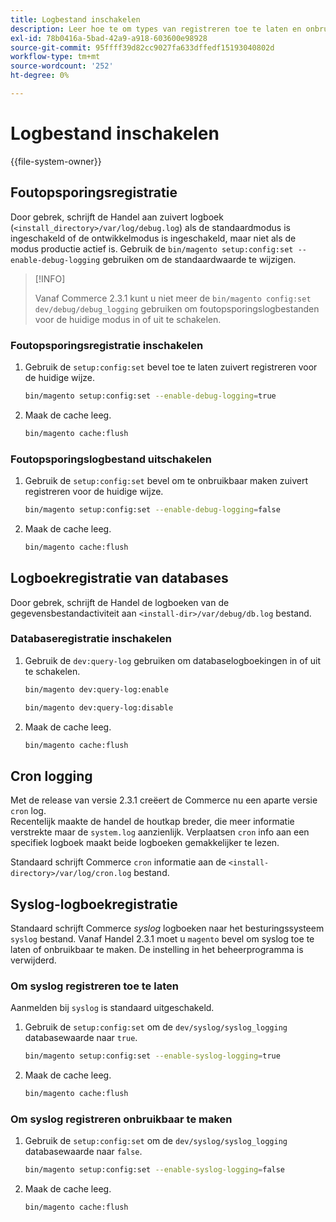 ```yaml
---
title: Logbestand inschakelen
description: Leer hoe te om types van registreren toe te laten en onbruikbaar te maken.
exl-id: 78b0416a-5bad-42a9-a918-603600e98928
source-git-commit: 95ffff39d82cc9027fa633dffedf15193040802d
workflow-type: tm+mt
source-wordcount: '252'
ht-degree: 0%

---
```


# Logbestand inschakelen

{{file-system-owner}}

## Foutopsporingsregistratie

Door gebrek, schrijft de Handel aan zuivert logboek (`<install_directory>/var/log/debug.log`) als de standaardmodus is ingeschakeld of de ontwikkelmodus is ingeschakeld, maar niet als de modus productie actief is. Gebruik de `bin/magento setup:config:set --enable-debug-logging` gebruiken om de standaardwaarde te wijzigen.

>[!INFO]
>
>Vanaf Commerce 2.3.1 kunt u niet meer de `bin/magento config:set dev/debug/debug_logging` gebruiken om foutopsporingslogbestanden voor de huidige modus in of uit te schakelen.

### Foutopsporingsregistratie inschakelen

1. Gebruik de `setup:config:set` bevel toe te laten zuivert registreren voor de huidige wijze.

   ```bash
   bin/magento setup:config:set --enable-debug-logging=true
   ```

1. Maak de cache leeg.

   ```bash
   bin/magento cache:flush
   ```

### Foutopsporingslogbestand uitschakelen

1. Gebruik de `setup:config:set` bevel om te onbruikbaar maken zuivert registreren voor de huidige wijze.

   ```bash
   bin/magento setup:config:set --enable-debug-logging=false
   ```

1. Maak de cache leeg.

   ```bash
   bin/magento cache:flush
   ```

## Logboekregistratie van databases

Door gebrek, schrijft de Handel de logboeken van de gegevensbestandactiviteit aan `<install-dir>/var/debug/db.log` bestand.

### Databaseregistratie inschakelen

1. Gebruik de `dev:query-log` gebruiken om databaselogboekingen in of uit te schakelen.

   ```bash
   bin/magento dev:query-log:enable
   ```

   ```bash
   bin/magento dev:query-log:disable
   ```

1. Maak de cache leeg.

   ```bash
   bin/magento cache:flush
   ```

## Cron logging

Met de release van versie 2.3.1 creëert de Commerce nu een aparte versie `cron` log. \
Recentelijk maakte de handel de houtkap breder, die meer informatie verstrekte maar de `system.log` aanzienlijk.
Verplaatsen `cron` info aan een specifiek logboek maakt beide logboeken gemakkelijker te lezen.

Standaard schrijft Commerce `cron` informatie aan de `<install-directory>/var/log/cron.log` bestand.

## Syslog-logboekregistratie

Standaard schrijft Commerce _syslog_ logboeken naar het besturingssysteem `syslog` bestand.
Vanaf Handel 2.3.1 moet u `magento` bevel om syslog toe te laten of onbruikbaar te maken.
De instelling in het beheerprogramma is verwijderd.

### Om syslog registreren toe te laten

Aanmelden bij `syslog` is standaard uitgeschakeld.

1. Gebruik de `setup:config:set` om de `dev/syslog/syslog_logging` databasewaarde naar `true`.

   ```bash
   bin/magento setup:config:set --enable-syslog-logging=true
   ```

1. Maak de cache leeg.

   ```bash
   bin/magento cache:flush
   ```

### Om syslog registreren onbruikbaar te maken

1. Gebruik de `setup:config:set` om de `dev/syslog/syslog_logging` databasewaarde naar `false`.

   ```bash
   bin/magento setup:config:set --enable-syslog-logging=false
   ```

1. Maak de cache leeg.

   ```bash
   bin/magento cache:flush
   ```
